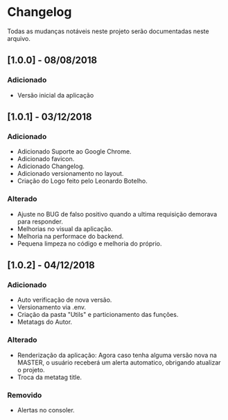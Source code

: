 # Changelog
Todas as mudanças notáveis ​​neste projeto serão documentadas neste arquivo.

## [1.0.0] - 08/08/2018
### Adicionado
- Versão inicial da aplicação

## [1.0.1] - 03/12/2018
### Adicionado
- Adicionado Suporte ao Google Chrome.
- Adicionado favicon.
- Adicionado Changelog.
- Adicionado versionamento no layout.
- Criação do Logo feito pelo Leonardo Botelho.

### Alterado
- Ajuste no BUG de falso positivo quando a ultima requisição demorava para responder.
- Melhorias no visual da aplicação.
- Melhoria na performace do backend.
- Pequena limpeza no código e melhoria do próprio.

## [1.0.2] - 04/12/2018
### Adicionado
- Auto verificação de nova versão.
- Versionamento via .env.
- Criação da pasta "Utils" e particionamento das funções.
- Metatags do Autor.

### Alterado
- Renderização da aplicação: Agora caso tenha alguma versão nova na MASTER, o usuário receberá um alerta automatico, obrigando atualizar o projeto.
- Troca da metatag title.

### Removido
- Alertas no consoler.
